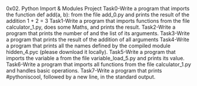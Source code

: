 0x02. Python Import & Modules Project
Task0-Write a program that imports the function def add(a, b): from the file add_0.py and prints the result of the addition 1 + 2 = 3
Task1-Write a program that imports functions from the file calculator_1.py, does some Maths, and prints the result.
Task2-Write a program that prints the number of and the list of its arguments.
Task3-Write a program that prints the result of the addition of all arguments
Task4-Write a program that prints all the names defined by the compiled module hidden_4.pyc (please download it locally).
Task5-Write a program that imports the variable a from the file variable_load_5.py and prints its value.
Task6-Write a program that imports all functions from the file calculator_1.py and handles basic operations.
Task7-Write a program that prints #pythoniscool, followed by a new line, in the standard output.
